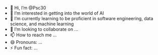 - 👋 Hi, I’m @Psc30
- 👀 I’m interested in getting into the world of AI
- 🌱 I’m currently learning to be proficient in software engineering, data science, and machine learning
- 💞️ I’m looking to collaborate on ...
- 📫 How to reach me ...
- 😄 Pronouns: ...
- ⚡ Fun fact: ...

<!---
Psc30/Psc30 is a ✨ special ✨ repository because its `README.md` (this file) appears on your GitHub profile.
You can click the Preview link to take a look at your changes.
--->
